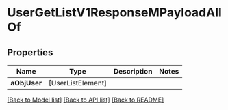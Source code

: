 # UserGetListV1ResponseMPayloadAllOf

## Properties
Name | Type | Description | Notes
------------ | ------------- | ------------- | -------------
**aObjUser** | [UserListElement] |  | 

[[Back to Model list]](../README.md#documentation-for-models) [[Back to API list]](../README.md#documentation-for-api-endpoints) [[Back to README]](../README.md)


